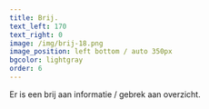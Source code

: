 ```yaml
---
title: Brij.
text_left: 170
text_right: 0
image: /img/brij-18.png
image_position: left bottom / auto 350px
bgcolor: lightgray
order: 6
---
```


Er is een brij aan informatie / gebrek aan overzicht.